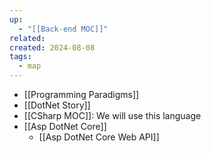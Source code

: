 ```yaml
---
up:
  - "[[Back-end MOC]]"
related: 
created: 2024-08-08
tags:
  - map
---
```


- [[Programming Paradigms]]
- [[DotNet Story]]
- [[CSharp MOC]]: We will use this language
- [[Asp DotNet Core]]
	- [[Asp DotNet Core Web API]]